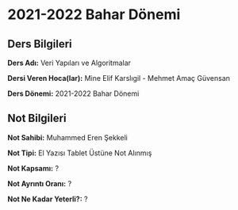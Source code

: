 # 2021-2022 Bahar Dönemi

## Ders Bilgileri
**Ders Adı:** Veri Yapıları ve Algoritmalar

**Dersi Veren Hoca(lar):** Mine Elif Karslıgil - Mehmet Amaç Güvensan

**Ders Dönemi:** 2021-2022 Bahar Dönemi 

## Not Bilgileri
**Not Sahibi:** Muhammed Eren Şekkeli

**Not Tipi:** El Yazısı Tablet Üstüne Not Alınmış

**Not Kapsamı:** ?

**Not Ayrıntı Oranı:** ?

**Not Ne Kadar Yeterli?:** ?
